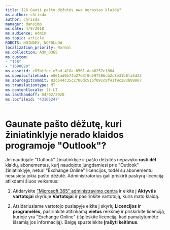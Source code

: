 ```yaml
---
title: 126 Gauti pašto dėžutės owa nerastas klaida?
ms.author: chrisda
author: chrisda
manager: dansimp
ms.date: 4/9/2018
ms.audience: Admin
ms.topic: article
ROBOTS: NOINDEX, NOFOLLOW
localization_priority: Normal
ms.collection: Adm_O365
ms.custom:
- "126"
- "1600020"
ms.assetid: e85bffec-e5ad-418a-8561-dab6257e1864
ms.openlocfilehash: e061ad6b74b27e3f0d597586cb2c8e31b8fa5d23
ms.sourcegitcommit: 83c644c35c2700dc515f091c8f41f9c283b89967
ms.translationtype: MT
ms.contentlocale: lt-LT
ms.lasthandoff: 04/02/2020
ms.locfileid: "43105247"
---
```

# <a name="getting-a-mailbox-not-found-error-in-outlook-on-the-web"></a>Gaunate pašto dėžutę, kuri žiniatinklyje nerado klaidos programoje "Outlook"?

Jei naudojate "Outlook" žiniatinklyje ir pašto dėžutės nepavyko **rasti dėl** klaidų, abonementas, kurį naudojote jungdamiesi prie "Outlook" žiniatinklyje, neturi "Exchange Online" licencijos, todėl su abonementu nesusieta jokia pašto dėžutė. Administratorius gali priskirti paskyrą licenciją atlikdami šiuos veiksmus:

1. Atidarykite ["Microsoft 365" administravimo centrą](https://portal.office.com/adminportal/home#/homepage) ir eikite į **Aktyvūs vartotojai** skyriuje **Vartotojai** ir pasirinkite vartotoją, kuris mato klaidą.

2. Atsidariusiame vartotojo puslapyje eikite į skyrių **Licencijos ir programėlės,** pasirinkite atitinkamą **vietos** reikšmę ir priskirkite licenciją, kurioje yra "Exchange Online" (išplėskite licenciją, kad pamatytumėte išsamią jos informaciją). Baigę spustelėkite **Įrašyti keitimus**.
